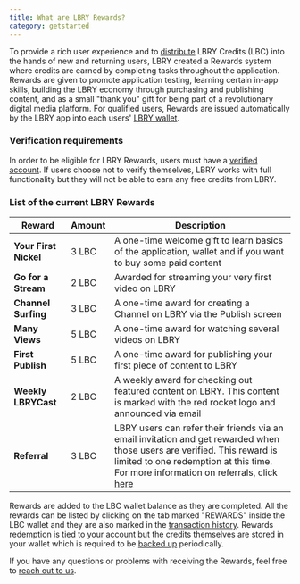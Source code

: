 ```yaml
---
title: What are LBRY Rewards?
category: getstarted
---
```


To provide a rich user experience and to [distribute](https://lbry.io/faq/credit-policy) LBRY Credits (LBC) into the hands of new and returning users, LBRY created a Rewards system where credits are earned by completing tasks throughout the application. Rewards are given to promote application testing, learning certain in-app skills, building the LBRY economy through purchasing and publishing content, and as a small "thank you" gift for being part of a revolutionary digital media platform. For qualified users, Rewards are issued automatically by the LBRY app into each users' [LBRY wallet](https://lbry.io/faq/how-to-backup-wallet). 

### Verification requirements

In order to be eligible for LBRY Rewards, users must have a [verified account](https://lbry.io/faq/identity-requirements). If users choose not to verify themselves, LBRY works with full functionality but they will not be able to earn any free credits from LBRY. 

### List of the current LBRY Rewards
| Reward | Amount | Description |
--- | --- | --- 
| **Your First Nickel** | 3 LBC | A one-time welcome gift to learn basics of the application, wallet and if you want to buy some paid content
| **Go for a Stream** | 2 LBC | Awarded for streaming your very first video on LBRY
| **Channel Surfing** | 3 LBC | A one-time award for creating a Channel on LBRY via the Publish screen
| **Many Views** | 5 LBC | A one-time award for watching several videos on LBRY
| **First Publish** | 5 LBC | A one-time award for publishing your first piece of content to LBRY
| **Weekly LBRYCast** | 2 LBC | A weekly award for checking out featured content on LBRY. This content is marked with the red rocket logo and announced via email
| **Referral** | 3 LBC | LBRY users can refer their friends via an email invitation and get rewarded when those users are verified. This reward is limited to one redemption at this time. For more information on referrals, click [here](https://lbry.io/faq/referrals)

Rewards are added to the LBC wallet balance as they are completed. All the rewards can be listed by clicking on the tab marked "REWARDS" inside the LBC wallet and they are also marked in the [transaction history](https://lbry.io/faq/transaction-types).  Rewards redemption is tied to your account but the credits themselves are stored in your wallet which is required to be [backed up](https://lbry.io/faq/how-to-backup-wallet) periodically.

If you have any questions or problems with receiving the Rewards, feel free to [reach out to us](https://lbry.io/faq/support).
